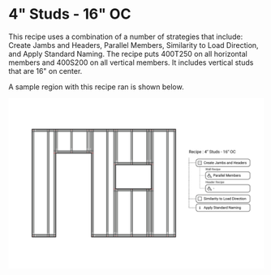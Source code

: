 # 4" Studs - 16" OC

This recipe uses a combination of a number of strategies that include: Create Jambs and Headers, Parallel Members, Similarity to Load Direction, and Apply Standard Naming.  The recipe puts 400T250 on all horizontal members and 400S200 on all vertical members.  It includes vertical studs that are 16" on center.

A sample region with this recipe ran is shown below.

![4" Studs - 16" OC](/assets/objects/regions/recipes/built-in/4_16oc.png)